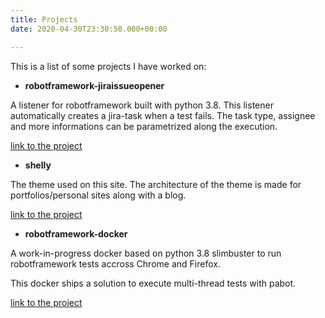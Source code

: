 ```yaml
---
title: Projects
date: 2020-04-30T23:30:50.000+00:00

---
```

This is a list of some projects I have worked on:

* **robotframework-jiraissueopener**

A listener for robotframework built with python 3.8. This listener automatically creates a jira-task when a test fails. The task type, assignee and more informations can be parametrized along the execution.

[link to the project](https://github.com/andreagubellini/robotframework-jiraissueopener "robotframework-jiraissueopener")

* **shelly**

The theme used on this site. The architecture of the theme is made for portfolios/personal sites along with a blog.

[link to the project](https://github.com/andreagubellini/shelly "shelly")

* **robotframework-docker**

A work-in-progress docker based on python 3.8 slimbuster to run robotframework tests accross Chrome and Firefox.

This docker ships a solution to execute multi-thread tests with pabot.

[link to the project](https://github.com/andreagubellini/robotframework-docker "robotframework-docker")